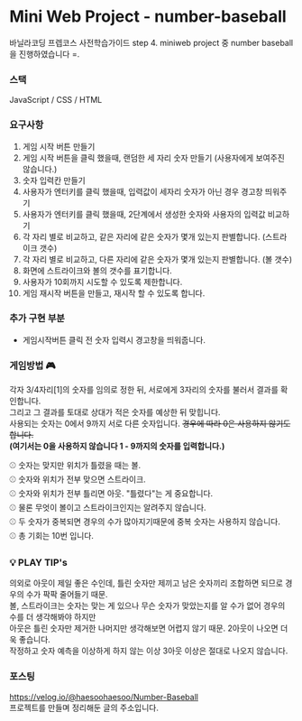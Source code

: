 # Mini Web Project - number-baseball
바닐라코딩 프렙코스 사전학습가이드
step 4. miniweb project 중 number baseball 을 진행하였습니다 =.

### 스택
JavaScript / CSS / HTML

### 요구사항
1. 게임 시작 버튼 만들기
2. 게임 시작 버튼을 클릭 했을때, 랜덤한 세 자리 숫자 만들기 (사용자에게 보여주진 않습니다.)
3. 숫자 입력칸 만들기
4. 사용자가 엔터키를 클릭 했을때, 입력값이 세자리 숫자가 아닌 경우 경고창 띄워주기
5. 사용자가 엔터키를 클릭 했을때, 2단계에서 생성한 숫자와 사용자의 입력값 비교하기
6. 각 자리 별로 비교하고, 같은 자리에 같은 숫자가 몇개 있는지 판별합니다. (스트라이크 갯수)
7. 각 자리 별로 비교하고, 다른 자리에 같은 숫자가 몇개 있는지 판별합니다. (볼 갯수)
8. 화면에 스트라이크와 볼의 갯수를 표기합니다.
9. 사용자가 10회까지 시도할 수 있도록 제한합니다.
10. 게임 재시작 버튼을 만들고, 재시작 할 수 있도록 합니다.


### 추가 구현 부분
- 게임시작버튼 클릭 전 숫자 입력시 경고창을 띄워줍니다.

### 게임방법 🎮
각자 3/4자리[1]의 숫자를 임의로 정한 뒤, 서로에게 3자리의 숫자를 불러서 결과를 확인합니다.<br />
그리고 그 결과를 토대로 상대가 적은 숫자를 예상한 뒤 맞힙니다. <br />
사용되는 숫자는 0에서 9까지 서로 다른 숫자입니다. ~~경우에 따라 0은 사용하지 않기도 합니다.~~ <br />
__(여기서는 0을 사용하지 않습니다 1 - 9까지의 숫자를 입력합니다.)__ <br />

⚾ 숫자는 맞지만 위치가 틀렸을 때는 볼. <br />
⚾ 숫자와 위치가 전부 맞으면 스트라이크. <br />
⚾ 숫자와 위치가 전부 틀리면 아웃. "틀렸다"는 게 중요합니다. <br />
⚾ 물론 무엇이 볼이고 스트라이크인지는 알려주지 않습니다. <br />
⚾ 두 숫자가 중복되면 경우의 수가 많아지기때문에 중복 숫자는 사용하지 않습니다. <br />
⚾ 총 기회는 10번 입니다.

### 💡 PLAY TIP's
의외로 아웃이 제일 좋은 수인데, 틀린 숫자만 제끼고 남은 숫자끼리 조합하면 되므로 경우의 수가 팍팍 줄어들기 때문. <br />
볼, 스트라이크는 숫자는 맞는 게 있으나 무슨 숫자가 맞았는지를 알 수가 없어 경우의 수를 더 생각해봐야 하지만 <br />
아웃은 틀린 숫자만 제거한 나머지만 생각해보면 어렵지 않기 때문. 2아웃이 나오면 더욱 좋습니다. <br />
작정하고 숫자 예측을 이상하게 하지 않는 이상 3아웃 이상은 절대로 나오지 않습니다. <br />

### 포스팅
https://velog.io/@haesoohaesoo/Number-Baseball <br />
프로젝트를 만들며 정리해둔 글의 주소입니다.

